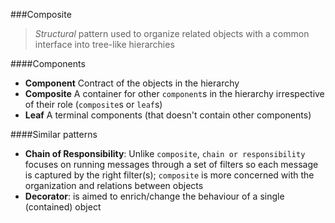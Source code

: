 ###Composite
> _Structural_ pattern used to organize related objects with a common interface into tree-like hierarchies

####Components

* **Component** Contract of the objects in the hierarchy
* **Composite** A container for other `component`s in the hierarchy irrespective of their role (`composite`s or `leaf`s)
* **Leaf** A terminal components (that doesn't contain other components)

####Similar patterns

* **Chain of Responsibility**: Unlike `composite`, `chain or responsibility` focuses on running messages through a set of filters so each message is captured by the right filter(s); `composite` is more concerned with the organization and relations between objects 
* **Decorator**: is aimed to enrich/change the behaviour of a single (contained) object
